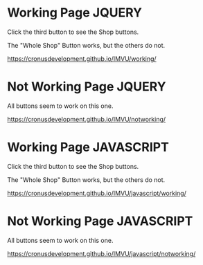 # Working Page JQUERY
Click the third button to see the Shop buttons.

The "Whole Shop" Button works, but the others do not.

<https://cronusdevelopment.github.io/IMVU/working/>

# Not Working Page JQUERY
All buttons seem to work on this one.

<https://cronusdevelopment.github.io/IMVU/notworking/>



# Working Page JAVASCRIPT
Click the third button to see the Shop buttons.

The "Whole Shop" Button works, but the others do not.

<https://cronusdevelopment.github.io/IMVU/javascript/working/>

# Not Working Page JAVASCRIPT
All buttons seem to work on this one.

<https://cronusdevelopment.github.io/IMVU/javascript/notworking/>

